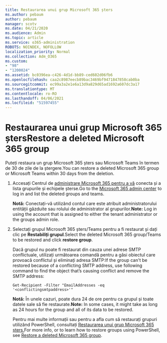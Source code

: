 ```yaml
---
title: Restaurarea unui grup Microsoft 365 șters
ms.author: pebaum
author: pebaum
manager: scotv
ms.date: 04/21/2020
ms.audience: Admin
ms.topic: article
ms.service: o365-administration
ROBOTS: NOINDEX, NOFOLLOW
localization_priority: Normal
ms.collection: Adm_O365
ms.custom:
- "98"
- "1200024"
ms.assetid: bc0396ea-c426-4d1d-bb89-ced602d06fb6
ms.openlocfilehash: caa2c8987eecb89bac3469bf9471847858cab0ba
ms.sourcegitcommit: ec99a3a2e1e6a13d9a829d65ad1692a607dc3a17
ms.translationtype: MT
ms.contentlocale: ro-RO
ms.lasthandoff: 04/06/2021
ms.locfileid: "51597455"
---
```

# <a name="restore-a-deleted-microsoft-365-group"></a><span data-ttu-id="b7303-102">Restaurarea unui grup Microsoft 365 șters</span><span class="sxs-lookup"><span data-stu-id="b7303-102">Restore a deleted Microsoft 365 group</span></span>

<span data-ttu-id="b7303-103">Puteți restaura un grup Microsoft 365 șters sau Microsoft Teams în termen de 30 de zile de la ștergere.</span><span class="sxs-lookup"><span data-stu-id="b7303-103">You can restore a deleted Microsoft 365 group or Microsoft Teams within 30 days from the deletion.</span></span>

1. <span data-ttu-id="b7303-104">Accesați Centrul de [administrare Microsoft 365 pentru a vă](https://aka.ms/RestoreDeletedGroup) conecta și a lista grupurile și echipele șterse.</span><span class="sxs-lookup"><span data-stu-id="b7303-104">Go to the [Microsoft 365 admin center](https://aka.ms/RestoreDeletedGroup) to log in and list the deleted groups and teams.</span></span>

    <span data-ttu-id="b7303-105">**Notă:** Conectați-vă utilizând contul care este atribuit administratorului entității găzduite sau rolului de administrator al grupurilor.</span><span class="sxs-lookup"><span data-stu-id="b7303-105">**Note:** Log in using the account that is assigned to either the tenant administrator or the groups admin role.</span></span>

1. <span data-ttu-id="b7303-106">Selectați grupul Microsoft 365 șters/Teams pentru a fi restaurat și dați clic pe **Restabiliți grupul**.</span><span class="sxs-lookup"><span data-stu-id="b7303-106">Select the deleted Microsoft 365 group/Teams to be restored and click **restore group**.</span></span>

    <span data-ttu-id="b7303-107">Dacă grupul nu poate fi restaurat din cauza unei adrese SMTP conflictuale, utilizați următoarea comandă pentru a găsi obiectul care provoacă conflictul și eliminați adresa SMTP:</span><span class="sxs-lookup"><span data-stu-id="b7303-107">If the group can't be restored because of a conflicting SMTP address, use following command to find the object that’s causing conflict and remove the SMTP address:</span></span>

    `Get-Recipient -Filter "EmailAddresses -eq '<conflictingsmtpaddress>'"`

    <span data-ttu-id="b7303-108">**Notă:** În unele cazuri, poate dura 24 de ore pentru ca grupul și toate datele sale să fie restaurate.</span><span class="sxs-lookup"><span data-stu-id="b7303-108">**Note:** In some cases, it might take as long as 24 hours for the group and all of its data to be restored.</span></span>

    <span data-ttu-id="b7303-109">Pentru mai multe informații sau pentru a afla cum să restaurați grupuri utilizând PowerShell, consultați [Restaurarea unui grup Microsoft 365 șters.](https://go.microsoft.com/fwlink/?linkid=867802)</span><span class="sxs-lookup"><span data-stu-id="b7303-109">For more info, or to learn how to restore groups using PowerShell, see [Restore a deleted Microsoft 365 group](https://go.microsoft.com/fwlink/?linkid=867802).</span></span>
